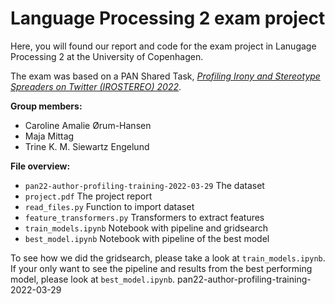 # Language Processing 2 exam project

Here, you will found our report and code for the exam project in Lanugage Processing 2 at the University of Copenhagen.

The exam was based on a PAN Shared Task, [*Profiling Irony and Stereotype Spreaders on Twitter (IROSTEREO) 2022*](https://pan.webis.de/clef22/pan22-web/author-profiling.html).

**Group members:**
  - Caroline Amalie Ørum-Hansen
  - Maja Mittag
  - Trine K. M. Siewartz Engelund


 **File overview:**

*   `pan22-author-profiling-training-2022-03-29` The dataset
*   `project.pdf` The project report
*   `read_files.py` Function to import dataset
*   `feature_transformers.py` Transformers to extract features
*   `train_models.ipynb` Notebook with pipeline and gridsearch
*   `best_model.ipynb` Notebook with pipeline of the best model

To see how we did the gridsearch, please take a look at `train_models.ipynb`. If your only want to see the pipeline and results from the best performing model, please look at `best_model.ipynb`.
pan22-author-profiling-training-2022-03-29
